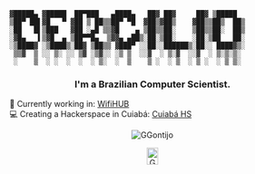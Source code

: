 ```
▓█████▄ ▓█████  ██▀███   ▄████▄   ██▓ ██▓     ██▓ ▒█████  
▒██▀ ██▌▓█   ▀ ▓██ ▒ ██▒▒██▀ ▀█  ▓██▒▓██▒    ▓██▒▒██▒  ██▒
░██   █▌▒███   ▓██ ░▄█ ▒▒▓█    ▄ ▒██▒▒██░    ▒██▒▒██░  ██▒
░▓█▄   ▌▒▓█  ▄ ▒██▀▀█▄  ▒▓▓▄ ▄██▒░██░▒██░    ░██░▒██   ██░
░▒████▓ ░▒████▒░██▓ ▒██▒▒ ▓███▀ ░░██░░██████▒░██░░ ████▓▒░
 ▒▒▓  ▒ ░░ ▒░ ░░ ▒▓ ░▒▓░░ ░▒ ▒  ░░▓  ░ ▒░▓  ░░▓  ░ ▒░▒░▒░ 
 ░    ▒  ░ ░  ░  ░  ░ ▒░  ░  ▒    ▒ ░  ░ ▒  ░ ▒ ░  ░ ▒ ▒░ 
```                                                                  
<h3 align="center">I'm a Brazilian Computer Scientist.</h3> 

💾 Currently working in: [WifiHUB](https://github.com/GGontijo/WiFiHub)  
‍💻 Creating a Hackerspace in Cuiabá: [Cuiabá HS](https://cuiaba-hackerspace.github.io/)

<p align="center">
<img src="https://github-readme-stats.vercel.app/api?username=GGontijo&show_icons=true&theme=dark" alt="GGontijo"/> 

<p align="center">
<a href="https://t.me/GabrielGontijo" target="blank"><img align="center" src="https://cdn.jsdelivr.net/npm/simple-icons@3.0.1/icons/telegram.svg" alt="GGontijo" height="30" width="20" /></a>
